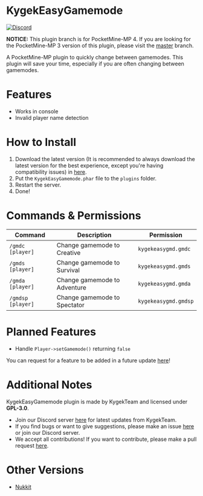 # KygekEasyGamemode

[![Discord](https://img.shields.io/discord/735439472992321587.svg?label=&logo=discord&logoColor=ffffff&color=7389D8&labelColor=6A7EC2)](https://discord.gg/CXtqUZv)

**NOTICE:** This plugin branch is for PocketMine-MP 4. If you are looking for the PocketMine-MP 3 version of this plugin, please visit the [master](https://github.com/KygekTeam/KygekEasyGamemode/tree/master) branch.

A PocketMine-MP plugin to quickly change between gamemodes. This plugin will save your time, especially if you are often changing between gamemodes.

# Features

- Works in console
- Invalid player name detection

# How to Install

1. Download the latest version (It is recommended to always download the latest version for the best experience, except you're having compatibility issues) in <a href="https://github.com/KygekTeam/KygekEasyGamemode/releases">here</a>.
2. Put the `KygekEasyGamemode.phar` file to the `plugins` folder.
3. Restart the server.
4. Done!

# Commands & Permissions

| Command | Description | Permission |
| --- | --- | --- |
| `/gmdc [player]` | Change gamemode to Creative | `kygekeasygmd.gmdc` |
| `/gmds [player]` | Change gamemode to Survival | `kygekeasygmd.gmds` |
| `/gmda [player]` | Change gamemode to Adventure | `kygekeasygmd.gmda` |
| `/gmdsp [player]` | Change gamemode to Spectator | `kygekeasygmd.gmdsp` |

# Planned Features

- Handle `Player->setGamemode()` returning `false`

You can request for a feature to be added in a future update [here](https://github.com/KygekTeam/KygekEasyGamemode/issues)!

# Additional Notes

KygekEasyGamemode plugin is made by KygekTeam and licensed under **GPL-3.0**.

- Join our Discord server <a href="https://discord.gg/CXtqUZv">here</a> for latest updates from KygekTeam.
- If you find bugs or want to give suggestions, please make an issue <a href="https://github.com/KygekTeam/KygekEasyGamemode/issues">here</a> or join our Discord server.
- We accept all contributions! If you want to contribute, please make a pull request <a href="https://github.com/KygekTeam/KygekEasyGamemode/pulls">here</a>.

# Other Versions

- [Nukkit](https://github.com/KygekTeam/KygekEasyGamemode-Nukkit)
